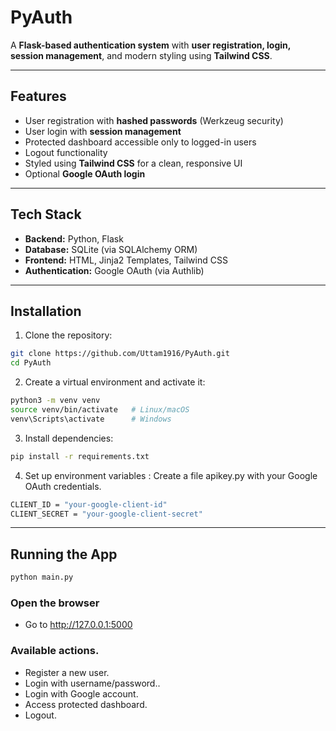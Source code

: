# PyAuth

A **Flask-based authentication system** with **user registration, login, session management**, and modern styling using **Tailwind CSS**.

---

## Features

- User registration with **hashed passwords** (Werkzeug security)
- User login with **session management**
- Protected dashboard accessible only to logged-in users
- Logout functionality
- Styled using **Tailwind CSS** for a clean, responsive UI
- Optional **Google OAuth login**  

---

## Tech Stack

- **Backend:** Python, Flask  
- **Database:** SQLite (via SQLAlchemy ORM)  
- **Frontend:** HTML, Jinja2 Templates, Tailwind CSS  
- **Authentication:** Google OAuth (via Authlib)  

---

## Installation

1. Clone the repository:
```bash
git clone https://github.com/Uttam1916/PyAuth.git
cd PyAuth
```

2. Create a virtual environment and activate it:
```bash
python3 -m venv venv
source venv/bin/activate   # Linux/macOS
venv\Scripts\activate      # Windows
```

3. Install dependencies:
```bash
pip install -r requirements.txt
```

4. Set up environment variables : 
Create a file apikey.py with your Google OAuth credentials.
```bash
CLIENT_ID = "your-google-client-id"
CLIENT_SECRET = "your-google-client-secret"
```

---

## Running the App
```bash
python main.py
```
### Open the browser
- Go to http://127.0.0.1:5000
### Available actions.
- Register a new user.
- Login with username/password..
- Login with Google account.
- Access protected dashboard.
- Logout.